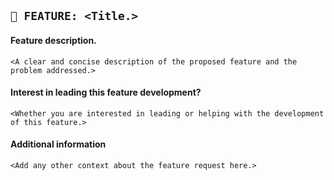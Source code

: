 ## `🚀 FEATURE: <Title.>`

#### Feature description.
`<A clear and concise description of the proposed feature and the problem addressed.>`

#### Interest in leading this feature development?
`<Whether you are interested in leading or helping with the development of this feature.>`

#### Additional information
`<Add any other context about the feature request here.>`
